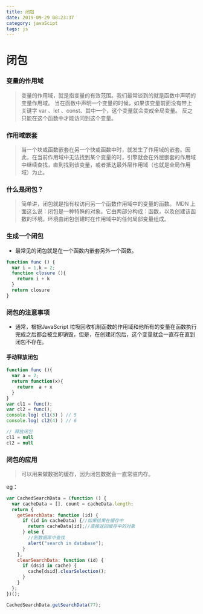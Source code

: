 ```yaml
---
title: 闭包
date: 2019-09-29 08:23:37
category: javaScipt
tags: js
---
```


#  闭包

### 变量的作用域

> 变量的作用域，就是指变量的有效范围。我们最常谈到的就是函数中声明的变量作用域。
> 当在函数中声明一个变量的时候，如果该变量前面没有带上关键字 var 、let 、const、其中一个，这个变量就会变成全局变量。 反之只能在这个函数中才能访问到这个变量。
<!--more-->
### 作用域嵌套

> 当一个块或函数嵌套在另一个快或函数中时，就发生了作用域的嵌套。因此，在当前作用域中无法找到某个变量的时，引擎就会在外层嵌套的作用域中继续查找，直到找到该变量，或者抵达最外层作用域（也就是全局作用域）为止。

### 什么是闭包？
> 简单讲，闭包就是指有权访问另一个函数作用域中的变量的函数。
> MDN 上面这么说：闭包是一种特殊的对象。它由两部分构成：函数，以及创建该函数的环境。环境由闭包创建时在作用域中的任何局部变量组成。

### 生成一个闭包
* 最常见的闭包就是在一个函数内嵌套另外一个函数。
```javascript
function func () {
  var i = 1,k = 2;
  function closure (){
    return i + k
  }
  return closure
}
```
### 闭包的注意事项
* 通常，根据JavaScript 垃圾回收机制函数的作用域和他所有的变量在函数执行完成之后都会被立即销毁，但是，在创建闭包后，这个变量就会一直存在直到闭包不存在。

#### 手动释放闭包
```javascript
function func (){
  var a = 2;
  return function(x){
    return  a + x
  }
}
var cl1 = func();
var cl2 = func();
console.log( cl1(3) ) // 5
console.log( cl2(4) ) // 6

// 释放闭包
cl1 = null
cl2 = null
```

### 闭包的应用
> 可以用来做数据的缓存，因为闭包数据会一直常驻内存。

eg： 
```javascript
var CachedSearchData = (function () {
  var cacheData = [], count = cacheData.length;
  return {
    getSearchData: function (id) {
      if (id in cacheData) {//如果结果在缓存中
        return cacheData[id];//直接返回缓存中的对象
      } else {
        //到数据库中查找
        alert("search in database");
      }
    },
    clearSearchData: function (id) {
      if (dsid in cache) {
        cache[dsid].clearSelection();
      }
    }
  };
})();

CachedSearchData.getSearchData(77);
```